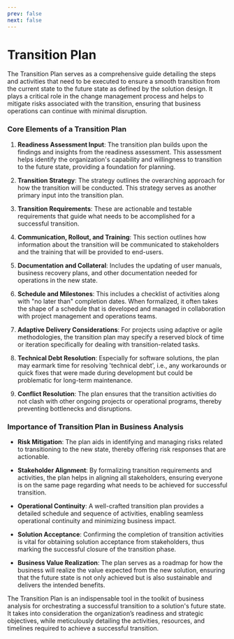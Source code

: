 ```yaml
---
prev: false
next: false
---
```


# Transition Plan

The Transition Plan serves as a comprehensive guide detailing the steps and activities that need to be executed to ensure a smooth transition from the current state to the future state as defined by the solution design. It plays a critical role in the change management process and helps to mitigate risks associated with the transition, ensuring that business operations can continue with minimal disruption.

### Core Elements of a Transition Plan

1. **Readiness Assessment Input**: The transition plan builds upon the findings and insights from the readiness assessment. This assessment helps identify the organization's capability and willingness to transition to the future state, providing a foundation for planning.

2. **Transition Strategy**: The strategy outlines the overarching approach for how the transition will be conducted. This strategy serves as another primary input into the transition plan.

3. **Transition Requirements**: These are actionable and testable requirements that guide what needs to be accomplished for a successful transition.

4. **Communication, Rollout, and Training**: This section outlines how information about the transition will be communicated to stakeholders and the training that will be provided to end-users.

5. **Documentation and Collateral**: Includes the updating of user manuals, business recovery plans, and other documentation needed for operations in the new state.

6. **Schedule and Milestones**: This includes a checklist of activities along with "no later than" completion dates. When formalized, it often takes the shape of a schedule that is developed and managed in collaboration with project management and operations teams.

7. **Adaptive Delivery Considerations**: For projects using adaptive or agile methodologies, the transition plan may specify a reserved block of time or iteration specifically for dealing with transition-related tasks.

8. **Technical Debt Resolution**: Especially for software solutions, the plan may earmark time for resolving 'technical debt', i.e., any workarounds or quick fixes that were made during development but could be problematic for long-term maintenance.

9. **Conflict Resolution**: The plan ensures that the transition activities do not clash with other ongoing projects or operational programs, thereby preventing bottlenecks and disruptions.

### Importance of Transition Plan in Business Analysis

- **Risk Mitigation**: The plan aids in identifying and managing risks related to transitioning to the new state, thereby offering risk responses that are actionable.

- **Stakeholder Alignment**: By formalizing transition requirements and activities, the plan helps in aligning all stakeholders, ensuring everyone is on the same page regarding what needs to be achieved for successful transition.

- **Operational Continuity**: A well-crafted transition plan provides a detailed schedule and sequence of activities, enabling seamless operational continuity and minimizing business impact.

- **Solution Acceptance**: Confirming the completion of transition activities is vital for obtaining solution acceptance from stakeholders, thus marking the successful closure of the transition phase.

- **Business Value Realization**: The plan serves as a roadmap for how the business will realize the value expected from the new solution, ensuring that the future state is not only achieved but is also sustainable and delivers the intended benefits.

The Transition Plan is an indispensable tool in the toolkit of business analysis for orchestrating a successful transition to a solution's future state. It takes into consideration the organization’s readiness and strategic objectives, while meticulously detailing the activities, resources, and timelines required to achieve a successful transition.
